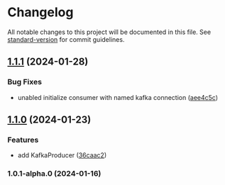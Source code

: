 # Changelog

All notable changes to this project will be documented in this file. See [standard-version](https://github.com/conventional-changelog/standard-version) for commit guidelines.

## [1.1.1](https://github.com/buka-lnc/npm.nestjs-kafka/compare/v1.1.0...v1.1.1) (2024-01-28)


### Bug Fixes

* unabled initialize consumer with named kafka connection ([aee4c5c](https://github.com/buka-lnc/npm.nestjs-kafka/commit/aee4c5ca8e08ba94b9e603a78d00d4ff9e7534fc))

## [1.1.0](https://github.com/buka-lnc/npm.nestjs-kafka/compare/v1.0.1-alpha.0...v1.1.0) (2024-01-23)


### Features

* add KafkaProducer ([36caac2](https://github.com/buka-lnc/npm.nestjs-kafka/commit/36caac204a3686519cc69c8b75053446158ac2e8))

### 1.0.1-alpha.0 (2024-01-16)

